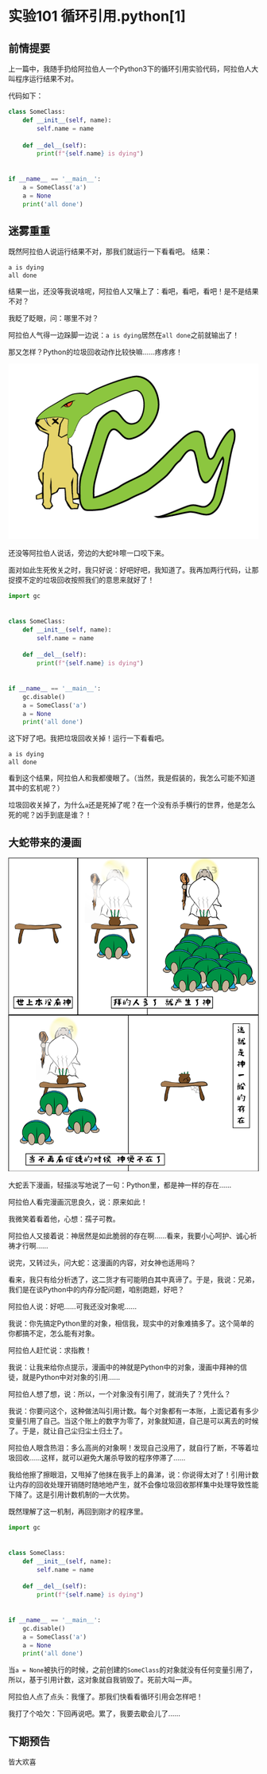 # 实验101 循环引用.python[1]
## 前情提要
上一篇中，我随手扔给阿拉伯人一个Python3下的循环引用实验代码，阿拉伯人大叫程序运行结果不对。

代码如下：

```python
class SomeClass:
    def __init__(self, name):
        self.name = name

    def __del__(self):
        print(f"{self.name} is dying")


if __name__ == '__main__':
    a = SomeClass('a')
    a = None
    print('all done')
```

## 迷雾重重

既然阿拉伯人说运行结果不对，那我们就运行一下看看吧。
结果：

```
a is dying
all done
```

结果一出，还没等我说啥呢，阿拉伯人又嚷上了：看吧，看吧，看吧！是不是结果不对？

我眨了眨眼，问：哪里不对？

阿拉伯人气得一边跺脚一边说：`a is dying`居然在`all done`之前就输出了！

那又怎样？Python的垃圾回收动作比较快嘛……疼疼疼！

![被蛇咬](img/exp101/python-bite.png)

还没等阿拉伯人说话，旁边的大蛇咔嚓一口咬下来。

面对如此生死攸关之时，我只好说：好吧好吧，我知道了。我再加两行代码，让那捉摸不定的垃圾回收按照我们的意思来就好了！

```python
import gc


class SomeClass:
    def __init__(self, name):
        self.name = name

    def __del__(self):
        print(f"{self.name} is dying")


if __name__ == '__main__':
    gc.disable()
    a = SomeClass('a')
    a = None
    print('all done')
```

这下好了吧。我把垃圾回收关掉！运行一下看看吧。

```
a is dying
all done
```

看到这个结果，阿拉伯人和我都傻眼了。（当然，我是假装的，我怎么可能不知道其中的玄机呢？）

垃圾回收关掉了，为什么`a`还是死掉了呢？在一个没有杀手横行的世界，他是怎么死的呢？凶手到底是谁？！

## 大蛇带来的漫画

![神一样的存在](img/exp101/death-of-god-01.png)

大蛇丢下漫画，轻描淡写地说了一句：Python里，都是神一样的存在……

阿拉伯人看完漫画沉思良久，说：原来如此！

我微笑着看着他，心想：孺子可教。

阿拉伯人又接着说：神居然是如此脆弱的存在啊……看来，我要小心呵护、诚心祈祷才行啊……

说完，又转过头，问大蛇：这漫画的内容，对女神也适用吗？

看来，我只有给分析透了，这二货才有可能明白其中真谛了。于是，我说：兄弟，我们是在谈Python中的内存分配问题，咱别跑题，好吧？

阿拉伯人说：好吧……可我还没对象呢……

我说：你先搞定Python里的对象，相信我，现实中的对象难搞多了。这个简单的你都搞不定，怎么能有对象。

阿拉伯人赶忙说：求指教！

我说：让我来给你点提示，漫画中的神就是Python中的对象，漫画中拜神的信徒，就是Python中对对象的引用……

阿拉伯人想了想，说：所以，一个对象没有引用了，就消失了？凭什么？

我说：你要问这个，这种做法叫引用计数。每个对象都有一本账，上面记着有多少变量引用了自己。当这个账上的数字为零了，对象就知道，自己是可以离去的时候了。于是，就让自己尘归尘土归土了。

阿拉伯人眼含热泪：多么高尚的对象啊！发现自己没用了，就自行了断，不等着垃圾回收……这样，就可以避免大屠杀导致的程序停滞了……

我给他擦了擦眼泪，又甩掉了他抹在我手上的鼻涕，说：你说得太对了！引用计数让内存的回收处理开销随时随地地产生，就不会像垃圾回收那样集中处理导致性能下降了。这是引用计数机制的一大优势。

既然理解了这一机制，再回到刚才的程序里。

```python
import gc


class SomeClass:
    def __init__(self, name):
        self.name = name

    def __del__(self):
        print(f"{self.name} is dying")


if __name__ == '__main__':
    gc.disable()
    a = SomeClass('a')
    a = None
    print('all done')
```

当`a = None`被执行的时候，之前创建的`SomeClass`的对象就没有任何变量引用了，所以，基于引用计数，这对象就自我销毁了。死前大叫一声。

阿拉伯人点了点头：我懂了。那我们快看看循环引用会怎样吧！

我打了个哈欠：下回再说吧。累了，我要去歇会儿了……

## 下期预告

皆大欢喜
